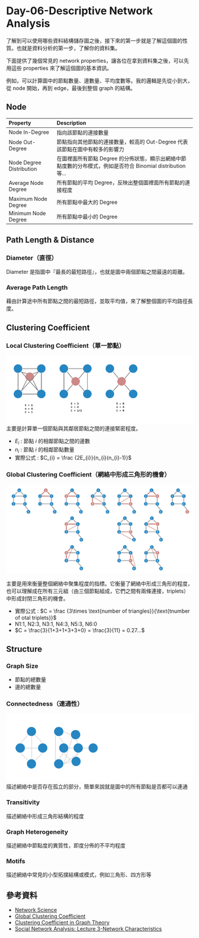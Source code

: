 # Day-06-Descriptive Network Analysis

了解到可以使用哪些資料結構儲存圖之後，接下來的第一步就是了解這個圖的性質。也就是資料分析的第一步，了解你的資料集。

下面提供了幾個常見的 network properties，讓各位在拿到資料集之後，可以先用這些 properties 來了解這個圖的基本資訊。

例如，可以計算圖中的節點數量、邊數量、平均度數等。我的邏輯是先從小到大，從 node 開始，再到 edge，最後到整個 graph 的結構。

## Node

|Property|Description|
|:-------|:----------|
|Node In-Degree|指向該節點的連接數量|
|Node Out-Degree|節點指向其他節點的連接數量，較高的 Out-Degree 代表該節點在圖中有較多的影響力|
|Node Degree Distribution|在圖裡面所有節點 Degree 的分佈狀態，顯示出網絡中節點度數的分布模式，例如是否符合 Binomial distribution 等...|
|Average Node Degree|所有節點的平均 Degree，反映出整個圖裡面所有節點的連接程度|
|Maximum Node Degree|所有節點中最大的 Degree|
|Minimum Node Degree|所有節點中最小的 Degree|
## Path Length & Distance
### Diameter（直徑）
Diameter 是指圖中『最長的最短路徑』，也就是圖中兩個節點之間最遠的距離。

### Average Path Length
藉由計算途中所有節點之間的最短路徑，並取平均值，來了解整個圖的平均路徑長度。

## Clustering Coefficient
### Local Clustering Coefficient（單一節點）
![](../image/image-41.png)
主要是計算單一個節點與其鄰居節點之間的連接緊密程度。

- $E_{i}$ : 節點 $i$ 的相鄰節點之間的邊數  
- $n_{i}$ : 節點 $i$ 的相鄰節點數量
- 實際公式 : $C_{i} = \frac {2E_{i}}{n_{i}(n_{i}-1)}$

### Global Clustering Coefficient（網絡中形成三角形的機會）
![](../image/image-45.png)

主要是用來衡量整個網絡中聚集程度的指標。它衡量了網絡中形成三角形的程度，也可以理解成在所有三元組（由三個節點組成，它們之間有兩條連接，triplets）中形成封閉三角形的機會。

- 實際公式 : $C = \frac {3\times \text{number of triangles}}{\text{tnumber of otal triplets}}$
- N1:1, N2:3, N3:1, N4:3, N5:3, N6:0
- $C = \frac{3}{1+3+1+3+3+0} = \frac{3}{11} = 0.27...$
## Structure

### Graph Size
- 節點的總數量
- 邊的總數量

### Connectedness（連通性）
![](../image/image-44.png)
描述網絡中是否存在孤立的部分，簡單來說就是圖中的所有節點是否都可以連通

### Transitivity
描述網絡中形成三角形結構的程度

### Graph Heterogeneity
描述網絡中節點度的異質性，即度分佈的不平均程度

### Motifs
描述網絡中常見的小型拓撲結構或模式，例如三角形、四方形等

## 參考資料
- [Network Science](http://networksciencebook.com/chapter/3#random-network)
- [Global Clustering Coefficient](https://mathworld.wolfram.com/GlobalClusteringCoefficient.html)
- [Clustering Coefficient in Graph Theory](https://www.geeksforgeeks.org/clustering-coefficient-graph-theory/)
- [Social Network Analysis: Lecture 3-Network Characteristics](https://ddu.ext.unb.ca/6634/Lecture_notes/Lec3_network_statistics_handout.pdf)